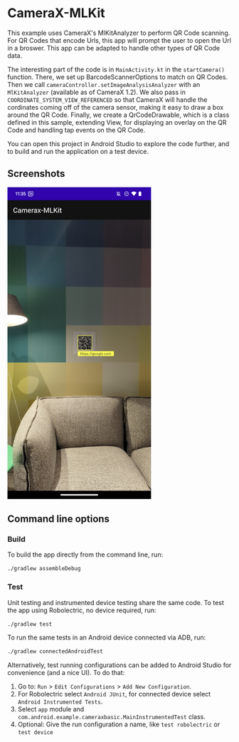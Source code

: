 # CameraX-MLKit

This example uses CameraX's MlKitAnalyzer to perform QR Code scanning. For QR Codes that encode Urls, this app will prompt the user to open the Url in a broswer. This app can be adapted to handle other types of QR Code data.

The interesting part of the code is in `MainActivity.kt` in the `startCamera()` function. There, we set up BarcodeScannerOptions to match on QR Codes. Then we call `cameraController.setImageAnalysisAnalyzer` with an `MlKitAnalyzer` (available as of CameraX 1.2). We also pass in `COORDINATE_SYSTEM_VIEW_REFERENCED` so that CameraX will handle the cordinates coming off of the camera sensor, making it easy to draw a box around the QR Code. Finally, we create a QrCodeDrawable, which is a class defined in this sample, extending View, for displaying an overlay on the QR Code and handling tap events on the QR Code.

You can open this project in Android Studio to explore the code further, and to build and run the application on a test device.

## Screenshots

<img src="screenshots/camerax-mlkit.png" height="700" alt="Screenshot of QR-code reader app scanning a QR code for the website google.com"/>

## Command line options 

### Build

To build the app directly from the command line, run:
```sh
./gradlew assembleDebug
```

### Test

Unit testing and instrumented device testing share the same code. To test the app using Robolectric, no device required, run:
```sh
./gradlew test
```

To run the same tests in an Android device connected via ADB, run:
```sh
./gradlew connectedAndroidTest
```

Alternatively, test running configurations can be added to Android Studio for convenience (and a nice UI). To do that:
1. Go to: `Run` > `Edit Configurations` > `Add New Configuration`.
1. For Robolectric select `Android JUnit`, for connected device select `Android Instrumented Tests`.
1. Select `app` module and `com.android.example.cameraxbasic.MainInstrumentedTest` class.
1. Optional: Give the run configuration a name, like `test robolectric` or `test device`
